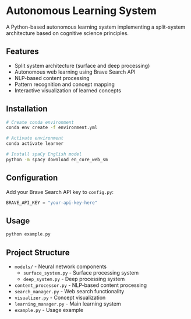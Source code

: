 # Autonomous Learning System

A Python-based autonomous learning system implementing a split-system architecture based on cognitive science principles.

## Features
- Split system architecture (surface and deep processing)
- Autonomous web learning using Brave Search API
- NLP-based content processing
- Pattern recognition and concept mapping
- Interactive visualization of learned concepts

## Installation

```bash
# Create conda environment
conda env create -f environment.yml

# Activate environment
conda activate learner

# Install spaCy English model
python -m spacy download en_core_web_sm
```

## Configuration
Add your Brave Search API key to `config.py`:
```python
BRAVE_API_KEY = "your-api-key-here"
```

## Usage
```python
python example.py
```

## Project Structure
- `models/` - Neural network components
  - `surface_system.py` - Surface processing system
  - `deep_system.py` - Deep processing system
- `content_processor.py` - NLP-based content processing
- `search_manager.py` - Web search functionality
- `visualizer.py` - Concept visualization
- `learning_manager.py` - Main learning system
- `example.py` - Usage example
